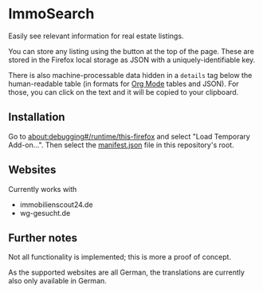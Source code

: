 # ImmoSearch

Easily see relevant information for real estate listings.

You can store any listing using the button at the top of the page.
These are stored in the Firefox local storage as JSON with a
uniquely-identifiable key.

There is also machine-processable data hidden in a `details` tag below
the human-readable table (in formats for [Org
Mode](https://orgmode.org) tables and JSON). For those, you can click
on the text and it will be copied to your clipboard.

## Installation

Go to <about:debugging#/runtime/this-firefox> and select "Load
Temporary Add-on...". Then select the [manifest.json](./manifest.json)
file in this repository's root.

## Websites

Currently works with
- immobilienscout24.de
- wg-gesucht.de

## Further notes

Not all functionality is implemented; this is more a proof of concept.

As the supported websites are all German, the translations are
currently also only available in German.
